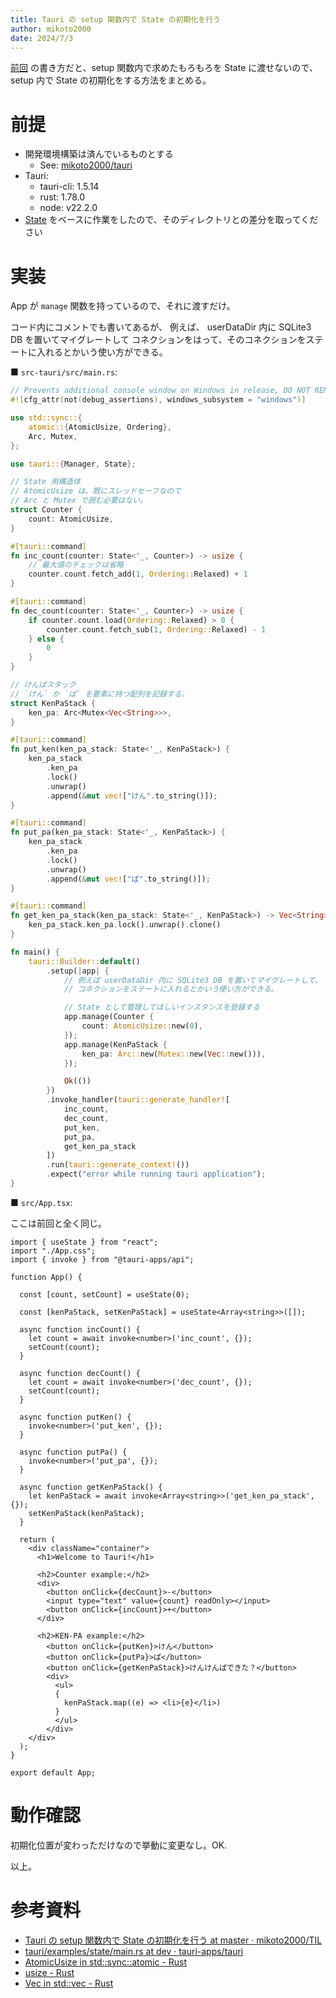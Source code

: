 ```yaml
---
title: Tauri の setup 関数内で State の初期化を行う
author: mikoto2000
date: 2024/7/3
---
```


[前回](https://github.com/mikoto2000/TIL/tree/master/tauri/1.0.0/State) の書き方だと、setup 関数内で求めたもろもろを State に渡せないので、
setup 内で State の初期化をする方法をまとめる。

# 前提

- 開発環境構築は済んでいるものとする
    - See: [mikoto2000/tauri](https://github.com/mikoto2000/docker-images/blob/master/tauri/Dockerfile)
- Tauri:
    - tauri-cli: 1.5.14
    - rust: 1.78.0
    - node: v22.2.0
- [State](https://github.com/mikoto2000/TIL/tree/master/tauri/1.0.0/State) をベースに作業をしたので、そのディレクトリとの差分を取ってください


# 実装

App が `manage` 関数を持っているので、それに渡すだけ。

コード内にコメントでも書いてあるが、
例えば、 userDataDir 内に SQLite3 DB を置いてマイグレートして
コネクションをはって、そのコネクションをステートに入れるとかいう使い方ができる。

■ `src-tauri/src/main.rs`:


```rs
// Prevents additional console window on Windows in release, DO NOT REMOVE!!
#![cfg_attr(not(debug_assertions), windows_subsystem = "windows")]

use std::sync::{
    atomic::{AtomicUsize, Ordering},
    Arc, Mutex,
};

use tauri::{Manager, State};

// State 用構造体
// AtomicUsize は、既にスレッドセーフなので
// Arc と Mutex で囲む必要はない。
struct Counter {
    count: AtomicUsize,
}

#[tauri::command]
fn inc_count(counter: State<'_, Counter>) -> usize {
    // 最大値のチェックは省略
    counter.count.fetch_add(1, Ordering::Relaxed) + 1
}

#[tauri::command]
fn dec_count(counter: State<'_, Counter>) -> usize {
    if counter.count.load(Ordering::Relaxed) > 0 {
        counter.count.fetch_sub(1, Ordering::Relaxed) - 1
    } else {
        0
    }
}

// けんぱスタック
// `けん` か `ぱ` を要素に持つ配列を記録する。
struct KenPaStack {
    ken_pa: Arc<Mutex<Vec<String>>>,
}

#[tauri::command]
fn put_ken(ken_pa_stack: State<'_, KenPaStack>) {
    ken_pa_stack
        .ken_pa
        .lock()
        .unwrap()
        .append(&mut vec!["けん".to_string()]);
}

#[tauri::command]
fn put_pa(ken_pa_stack: State<'_, KenPaStack>) {
    ken_pa_stack
        .ken_pa
        .lock()
        .unwrap()
        .append(&mut vec!["ぱ".to_string()]);
}

#[tauri::command]
fn get_ken_pa_stack(ken_pa_stack: State<'_, KenPaStack>) -> Vec<String> {
    ken_pa_stack.ken_pa.lock().unwrap().clone()
}

fn main() {
    tauri::Builder::default()
        .setup(|app| {
            // 例えば userDataDir 内に SQLite3 DB を置いてマイグレートして、
            // コネクションをステートに入れるとかいう使い方ができる。

            // State として管理してほしいインスタンスを登録する
            app.manage(Counter {
                count: AtomicUsize::new(0),
            });
            app.manage(KenPaStack {
                ken_pa: Arc::new(Mutex::new(Vec::new())),
            });

            Ok(())
        })
        .invoke_handler(tauri::generate_handler![
            inc_count,
            dec_count,
            put_ken,
            put_pa,
            get_ken_pa_stack
        ])
        .run(tauri::generate_context!())
        .expect("error while running tauri application");
}
```

■ `src/App.tsx`:

ここは前回と全く同じ。

```tsx
import { useState } from "react";
import "./App.css";
import { invoke } from "@tauri-apps/api";

function App() {

  const [count, setCount] = useState(0);

  const [kenPaStack, setKenPaStack] = useState<Array<string>>([]);

  async function incCount() {
    let count = await invoke<number>('inc_count', {});
    setCount(count);
  }

  async function decCount() {
    let count = await invoke<number>('dec_count', {});
    setCount(count);
  }

  async function putKen() {
    invoke<number>('put_ken', {});
  }

  async function putPa() {
    invoke<number>('put_pa', {});
  }

  async function getKenPaStack() {
    let kenPaStack = await invoke<Array<string>>('get_ken_pa_stack', {});
    setKenPaStack(kenPaStack);
  }

  return (
    <div className="container">
      <h1>Welcome to Tauri!</h1>

      <h2>Counter example:</h2>
      <div>
        <button onClick={decCount}>-</button>
        <input type="text" value={count} readOnly></input>
        <button onClick={incCount}>+</button>
      </div>

      <h2>KEN-PA example:</h2>
        <button onClick={putKen}>けん</button>
        <button onClick={putPa}>ぱ</button>
        <button onClick={getKenPaStack}>けんけんぱできた？</button>
        <div>
          <ul>
          {
            kenPaStack.map((e) => <li>{e}</li>)
          }
          </ul>
        </div>
    </div>
  );
}

export default App;
```

# 動作確認

初期化位置が変わっただけなので挙動に変更なし。OK.

以上。


# 参考資料

- [Tauri の setup 関数内で State の初期化を行う at master · mikoto2000/TIL](https://github.com/mikoto2000/TIL/tree/master/tauri/1.0.0/StateInSetup)
- [tauri/examples/state/main.rs at dev · tauri-apps/tauri](https://github.com/tauri-apps/tauri/blob/dev/examples/state/main.rs)
- [AtomicUsize in std::sync::atomic - Rust](https://doc.rust-lang.org/std/sync/atomic/struct.AtomicUsize.html)
- [usize - Rust](https://doc.rust-lang.org/std/primitive.usize.html)
- [Vec in std::vec - Rust](https://doc.rust-lang.org/std/vec/struct.Vec.html)



